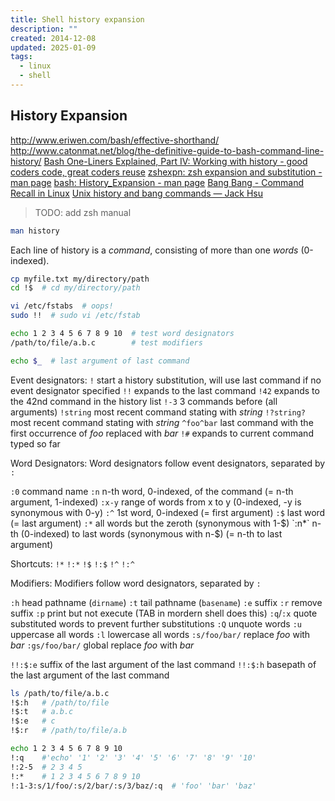 ```yaml
---
title: Shell history expansion
description: ""
created: 2014-12-08
updated: 2025-01-09
tags:
  - linux
  - shell
---
```


## History Expansion

http://www.eriwen.com/bash/effective-shorthand/
http://www.catonmat.net/blog/the-definitive-guide-to-bash-command-line-history/
[Bash One-Liners Explained, Part IV: Working with history - good coders code, great coders reuse](http://www.catonmat.net/blog/bash-one-liners-explained-part-four/)
[zshexpn: zsh expansion and substitution - man page](https://www.mankier.com/1/zshexpn)
[bash: History_Expansion - man page](https://www.mankier.com/1/bash#History_Expansion)
[Bang Bang - Command Recall in Linux](http://craig-russell.co.uk/2011/09/28/bang-bang-command-recall-in-linux.html#.WsrpAnVuay8)
[Unix history and bang commands — Jack Hsu](https://jaysoo.ca/2009/09/16/unix-history-and-bang-commands/)

> TODO: add zsh manual

```sh
man history
```

Each line of history is a _command_, consisting of more than one _words_ (0-indexed).

```sh
cp myfile.txt my/directory/path
cd !$  # cd my/directory/path

vi /etc/fstabs  # oops!
sudo !!  # sudo vi /etc/fstab

echo 1 2 3 4 5 6 7 8 9 10  # test word designators
/path/to/file/a.b.c        # test modifiers

echo $_  # last argument of last command
```

Event designators:
`!` start a history substitution, will use last command if no event designator specified
`!!` expands to the last command
`!42` expands to the 42nd command in the history list
`!-3` 3 commands before (all arguments)
`!string` most recent command stating with _string_
`!?string?` most recent command stating with _string_
`^foo^bar` last command with the first occurrence of _foo_ replaced with _bar_
`!#` expands to current command typed so far

Word Designators:
Word designators follow event designators, separated by `:`

`:0` command name
`:n` n-th word, 0-indexed, of the command (= n-th argument, 1-indexed)
`:x-y` range of words from x to y (0-indexed, -y is synonymous with 0-y)
`:^` 1st word, 0-indexed (= first argument)
`:$` last word (= last argument)
`:*` all words but the zeroth (synonymous with 1-$)
`:n*` n-th (0-indexed) to last words (synonymous with n-$) (= n-th to last argument)

Shortcuts:
`!*` `!:*`
`!$` `!:$`
`!^` `!:^`

Modifiers:
Modifiers follow word designators, separated by `:`

`:h` head pathname (`dirname`)
`:t` tail pathname (`basename`)
`:e` suffix
`:r` remove suffix
`:p` print but not execute (TAB in mordern shell does this)
`:q`/`:x` quote substituted words to prevent further substitutions
`:Q` unquote words
`:u` uppercase all words
`:l` lowercase all words
`:s/foo/bar/` replace _foo_ with _bar_
`:gs/foo/bar/` global replace _foo_ with _bar_

`!!:$:e` suffix of the last argument of the last command
`!!:$:h` basepath of the last argument of the last command

```sh
ls /path/to/file/a.b.c
!$:h   # /path/to/file
!$:t   # a.b.c
!$:e   # c
!$:r   # /path/to/file/a.b

echo 1 2 3 4 5 6 7 8 9 10
!:q    #'echo' '1' '2' '3' '4' '5' '6' '7' '8' '9' '10'
!:2-5  # 2 3 4 5
!:*    # 1 2 3 4 5 6 7 8 9 10
!:1-3:s/1/foo/:s/2/bar/:s/3/baz/:q  # 'foo' 'bar' 'baz'
```
